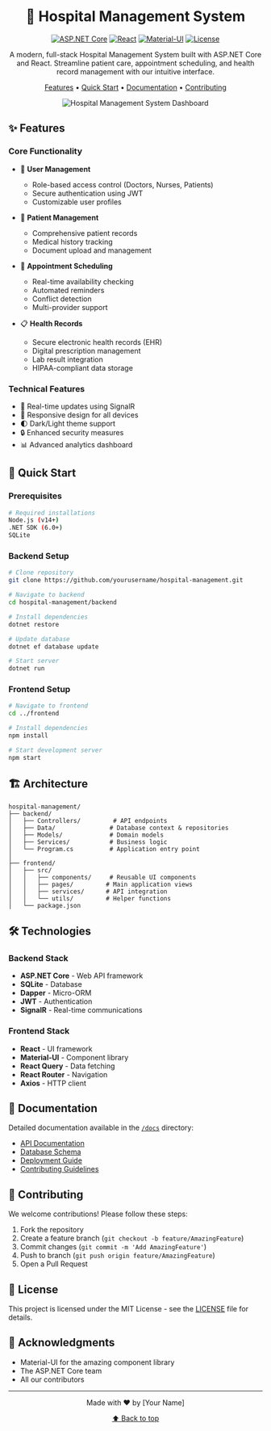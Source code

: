 <div align="center">

# 🏥 Hospital Management System

[![ASP.NET Core](https://img.shields.io/badge/ASP.NET%20Core-7.0-brightgreen.svg)](https://docs.microsoft.com/en-us/aspnet/core/)
[![React](https://img.shields.io/badge/React-18.0-blue.svg)](https://reactjs.org/)
[![Material-UI](https://img.shields.io/badge/Material--UI-5.0-purple.svg)](https://mui.com/)
[![License](https://img.shields.io/badge/License-MIT-yellow.svg)](LICENSE)

A modern, full-stack Hospital Management System built with ASP.NET Core and React.
Streamline patient care, appointment scheduling, and health record management with our intuitive interface.

[Features](#features) • [Quick Start](#quick-start) • [Documentation](#documentation) • [Contributing](#contributing)

![Hospital Management System Dashboard](https://via.placeholder.com/800x400?text=Hospital+Management+System+Dashboard)

</div>

## ✨ Features

### Core Functionality

- 👥 **User Management**

  - Role-based access control (Doctors, Nurses, Patients)
  - Secure authentication using JWT
  - Customizable user profiles

- 🏥 **Patient Management**

  - Comprehensive patient records
  - Medical history tracking
  - Document upload and management

- 📅 **Appointment Scheduling**

  - Real-time availability checking
  - Automated reminders
  - Conflict detection
  - Multi-provider support

- 📋 **Health Records**
  - Secure electronic health records (EHR)
  - Digital prescription management
  - Lab result integration
  - HIPAA-compliant data storage

### Technical Features

- 🔄 Real-time updates using SignalR
- 📱 Responsive design for all devices
- 🌓 Dark/Light theme support
- 🔒 Enhanced security measures
- 📊 Advanced analytics dashboard

## 🚀 Quick Start

### Prerequisites

```bash
# Required installations
Node.js (v14+)
.NET SDK (6.0+)
SQLite
```

### Backend Setup

```bash
# Clone repository
git clone https://github.com/yourusername/hospital-management.git

# Navigate to backend
cd hospital-management/backend

# Install dependencies
dotnet restore

# Update database
dotnet ef database update

# Start server
dotnet run
```

### Frontend Setup

```bash
# Navigate to frontend
cd ../frontend

# Install dependencies
npm install

# Start development server
npm start
```

## 🏗️ Architecture

```
hospital-management/
├── backend/
│   ├── Controllers/         # API endpoints
│   ├── Data/               # Database context & repositories
│   ├── Models/             # Domain models
│   ├── Services/           # Business logic
│   └── Program.cs          # Application entry point
│
├── frontend/
│   ├── src/
│   │   ├── components/     # Reusable UI components
│   │   ├── pages/         # Main application views
│   │   ├── services/      # API integration
│   │   └── utils/         # Helper functions
│   └── package.json
```

## 🛠️ Technologies

### Backend Stack

- **ASP.NET Core** - Web API framework
- **SQLite** - Database
- **Dapper** - Micro-ORM
- **JWT** - Authentication
- **SignalR** - Real-time communications

### Frontend Stack

- **React** - UI framework
- **Material-UI** - Component library
- **React Query** - Data fetching
- **React Router** - Navigation
- **Axios** - HTTP client

## 📖 Documentation

Detailed documentation available in the [`/docs`](docs/) directory:

- [API Documentation](docs/api.md)
- [Database Schema](docs/schema.md)
- [Deployment Guide](docs/deployment.md)
- [Contributing Guidelines](docs/contributing.md)

## 🤝 Contributing

We welcome contributions! Please follow these steps:

1. Fork the repository
2. Create a feature branch (`git checkout -b feature/AmazingFeature`)
3. Commit changes (`git commit -m 'Add AmazingFeature'`)
4. Push to branch (`git push origin feature/AmazingFeature`)
5. Open a Pull Request

## 📄 License

This project is licensed under the MIT License - see the [LICENSE](LICENSE) file for details.

## 🙏 Acknowledgments

- Material-UI for the amazing component library
- The ASP.NET Core team
- All our contributors

---

<div align="center">

Made with ❤️ by [Your Name]

[⬆ Back to top](#hospital-management-system)

</div>
